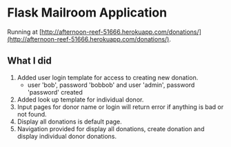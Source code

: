 # Flask Mailroom Application

Running at [http://afternoon-reef-51666.herokuapp.com/donations/](http://afternoon-reef-51666.herokuapp.com/donations/).

## What I did

1. Added user login template for access to creating new donation.
    * user 'bob', password 'bobbob' and user 'admin', password 'password' created
2. Added look up template for individual donor.
3. Input pages for donor name or login will return error if anything is bad or not found.
4. Display all donations is default page.
5. Navigation provided for display all donations, create donation and display individual donor donations.